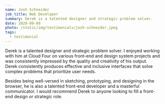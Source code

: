 ```yaml
---
name: Josh Schneider
job_title: Web Developer
summary: Derek is a talented designer and strategic problem solver.
date: 2020-09-09
photo: /static/img/testimonials/josh-schneider.jpeg
tags:
  - testimonial
---
```


Derek is a talented designer and strategic problem solver. I enjoyed working with him at Cloud Four on various front-end and design system projects and was consistently impressed by the quality and creativity of his output. Derek consistently produces effective and inclusive interfaces that solve complex problems that prioritize user needs. 

Besides being well-versed in sketching, prototyping, and designing in the browser, he is also a talented front-end developer and a masterful communicator. I would recommend Derek to anyone looking to fill a front-end design or strategic role.
